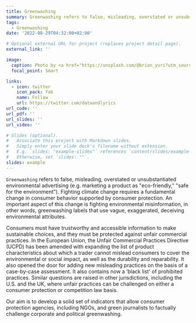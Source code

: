 ```yaml
---
title: Greenwashing
summary: Greenwashing refers to false, misleading, overstated or unsubstantiated environmental advertising. We want to help consumers and their agents to  challenge greenwashing with scientific facts.
tags:
  - Greenwashing
date: '2022-08-29T04:32:00+02:00'

# Optional external URL for project (replaces project detail page).
external_link: ''

image:
  caption: Photo by <a href="https://unsplash.com/@brian_yuri?utm_source=unsplash&utm_medium=referral&utm_content=creditCopyText">Brian Yurasits</a> 
  focal_point: Smart

links:
  - icon: twitter
    icon_pack: fab
    name: Follow
    url: https://twitter.com/dataandlyrics
url_code: ''
url_pdf: ''
url_slides: ''
url_video: ''

# Slides (optional).
#   Associate this project with Markdown slides.
#   Simply enter your slide deck's filename without extension.
#   E.g. `slides: "example-slides"` references `content/slides/example-slides.md`.
#   Otherwise, set `slides: ""`.
slides: example
---
```


`Greenwashing` refers to false, misleading, overstated or unsubstantiated environmental advertising (e.g. marketing a product as "eco-friendly," "safe for the environment"). Fighting climate change requires a fundamental change in consumer behavior supported by consumer protection. An important aspect of this change is fighting environmental misinformation, in other words, greenwashing labels that use vague, exaggerated, deceiving environmental attributes.

Consumers must have trustworthy and accessible information to make sustainable choices, and they must be protected against unfair commercial practices. In the European Union, the Unfair Commercial Practices Directive (UCPD) has been amended with expanding the list of product characteristics about which a trader cannot mislead consumers to cover the environmental or social impact, as well as the durability and reparability. It also opened the door for adding new misleading practices on the basis of a case-by-case assessment. It also contains now a ‘black list' of prohibited practices. Similar questions are raised in other jurisdictions, including the U.S. and the UK, where unfair practices can be challenged on either a consumer protection or competition law basis. 

Our aim is to develop a solid set of indicators that allow consumer protection agencies, including NGOs, and green journalists to factually challenge corporate and political greenwashing.   
